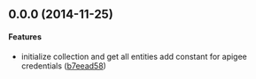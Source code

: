 <a name="0.0.0"></a>
## 0.0.0 (2014-11-25)


#### Features

* initialize collection and get all entities add constant for apigee credentials ([b7eead58](git@github.com:StevenChin/Apigee-Persistence-API/commit/b7eead5840ac6d0b63cd5c52019a19b1cdfbf313))



